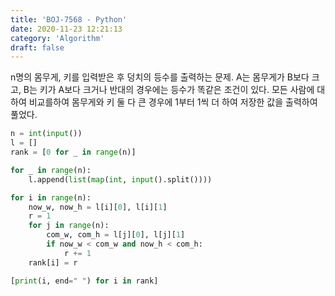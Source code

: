 ```yaml
---
title: 'BOJ-7568 - Python'
date: 2020-11-23 12:21:13
category: 'Algorithm'
draft: false
---
```

n명의 몸무게, 키를 입력받은 후 덩치의 등수를 출력하는 문제. A는 몸무게가 B보다 크고, B는 키가 A보다 크거나 반대의 경우에는 등수가 똑같은 조건이 있다. 모든 사람에 대하여 비교를하여 몸무게와 키 둘 다 큰 경우에 1부터 1씩 더 하여 저장한 값을 출력하여 풀었다.
```python
n = int(input())
l = []
rank = [0 for _ in range(n)]

for _ in range(n):
    l.append(list(map(int, input().split())))

for i in range(n):
    now_w, now_h = l[i][0], l[i][1]
    r = 1
    for j in range(n):
        com_w, com_h = l[j][0], l[j][1]
        if now_w < com_w and now_h < com_h:
            r += 1
    rank[i] = r

[print(i, end=" ") for i in rank]

```